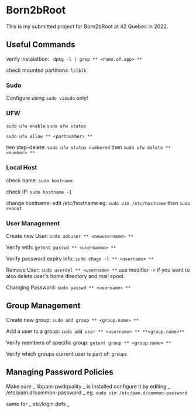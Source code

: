 # Born2bRoot #
This is my submitted project for Born2bRoot at 42 Quebec in 2022.

## 


## Useful Commands ##

verify instalattion:
` dpkg -l | grep ** <name.of.app> **`

check mounted partitions:
`lslblk`

### Sudo ###
Configure using `sudo visudo` only!

### UFW ###
`sudo ufw enable`
`sudo ufw status`

`sudo ufw allow ** <portnumber> **`

two step-delete: `sudo ufw status numbered` then `sudo ufw delete ** <number> **`

### Local Host ###
check name: `sudo hostname`

check IP: `sudo hostname -I`

change hostname: edit /etc/hostname 
eg: `sudo vim /etc/hostname` then `sudo reboot` 

### User Management ###
Create new User:
`sudo adduser ** <newusername> **`

Verify with:
`getent passwd ** <usernanme> **`

Verify password expiry info:
`sudo chage -l ** <username> **`


Remove User:
`sudo userdel ** <username> **`
use modifier `-r` if you want to also delete user's home directory and mail spool.

Changing Password:
`sudo passwd ** <username> **`

## Group Management ##
Create new group:
`sudo add group ** <group.name> **`

Add a user to a group:
`sudo add user ** <username> ** **<group.name>**`

Verify members of specific group:
`getent group ** <group.name> **`

Verify which groups current user is part of:
`groups`

## Managing Password Policies ##
Make sure _ libpam-pwdquality _ is installed
configure it by editing _ /etc/pam.d/common-password _
eg. `sudo vim /etc/pam.d/common-password`

same for _ etc/login.defs _
